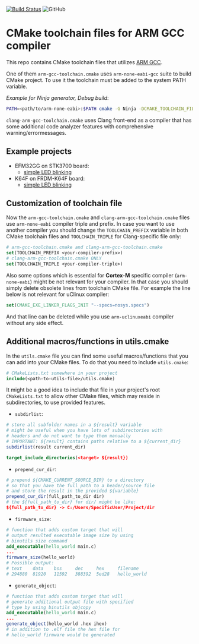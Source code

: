 [![Build Status](https://travis-ci.com/vpetrigo/arm-cmake-toolchains.svg?branch=master)](https://travis-ci.com/vpetrigo/arm-cmake-toolchains)
![GitHub](https://img.shields.io/github/license/vpetrigo/arm-cmake-toolchains)

# CMake toolchain files for ARM GCC compiler

This repo contains CMake toolchain files that utilizes [ARM GCC](https://developer.arm.com/open-source/gnu-toolchain/gnu-rm).

One of them `arm-gcc-toolchain.cmake` uses `arm-none-eabi-gcc` suite to build CMake project. To use it the toolchain must 
be added to the system PATH variable.

*Example for Ninja generator, Debug build*:

```sh
PATH=<path/to/arm-none-eabi>:$PATH cmake -G Ninja -DCMAKE_TOOLCHAIN_FILE=arm-gcc-toolchain.cmake -DCMAKE_BUILD_TYPE=Debug
```

`clang-arm-gcc-toolchain.cmake` uses Clang front-end as a compiler that has some additional code analyzer 
features with comprehensive warning/errormessages.

## Example projects

- EFM32GG on STK3700 board:
  - [simple LED blinking](examples/efm32/led)
- K64F on FRDM-K64F board:
  - [simple LED blinking](examples/nxp/led)

## Customization of toolchain file

Now the `arm-gcc-toolchain.cmake` and `clang-arm-gcc-toolchain.cmake` files use `arm-none-eabi` compiler triple and prefix. In case
you want to use another compiler you should change the `TOOLCHAIN_PREFIX` variable in both CMake toolchain files and `TOOLCHAIN_TRIPLE` for
Clang-specific file only:

```cmake
# arm-gcc-toolchain.cmake and clang-arm-gcc-toolchain.cmake
set(TOOLCHAIN_PREFIX <your-compiler-prefix>)
# clang-arm-gcc-toolchain.cmake ONLY
set(TOOLCHAIN_TRIPLE <your-compiler-triple>)
```

Also some options which is essential for **Cortex-M** specific compiler (`arm-none-eabi`) might be not relevant for your compiler.
In that case you should simply delete obsolete lines from toolchain CMake file. For example the line below is not relevant for
uClinux compiler:

```cmake
set(CMAKE_EXE_LINKER_FLAGS_INIT "--specs=nosys.specs")
```

And that line can be deleted while you use `arm-uclinuxeabi` compiler without any side effect.

## Additional macros/functions in utils.cmake

In the `utils.cmake` file you can find some useful macros/functions that you can add into your CMake files. 
To do that you need to include `utils.cmake`:

```cmake
# CMakeLists.txt somewhere in your project
include(<path-to-utils-file>/utils.cmake)
```

It might be a good idea to include that file in your project's root `CMakeLists.txt` to allow other CMake files, 
which may reside in subdirectories, to use provided features.

- `subdirlist`:

```cmake
# store all subfolder names in a ${result} variable
# might be useful when you have lots of subdirectories with
# headers and do not want to type them manually
# IMPORTANT: ${result} contains paths relative to a ${current_dir}
subdirlist(result current_dir)

target_include_directories(<target> ${result})
```

- `prepend_cur_dir`:

```cmake
# prepend ${CMAKE_CURRENT_SOURCE_DIR} to a directory
# so that you have the full path to a header/source file
# and store the result in the provided ${variable}
prepend_cur_dir(full_path_to_dir dir)
# the ${full_path_to_dir} for dir/ might be like:
${full_path_to_dir} -> C:/Users/SpecificUser/Project/dir
```

- `firmware_size`:

```cmake
# function that adds custom target that will
# output resulted executable image size by using 
# binutils size command
add_executable(hello_world main.c)
...
firmware_size(hello_world)
# Possible output:
# text    data    bss     dec     hex     filename
# 294880  81920   11592   388392  5ed28   hello_world
```

- `generate_object`:

```cmake
# function that adds custom target that will
# generate additional output file with specified
# type by using binutils objcopy
add_executable(hello_world main.c)
...
generate_object(hello_world .hex ihex)
# in addition to .elf file the hex file for
# hello_world firmware would be generated
```
